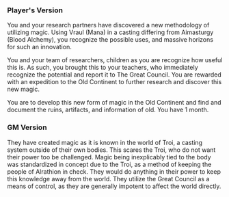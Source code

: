 
### Player's Version

You and your research partners have discovered a new methodology of utilizing magic. Using Vraul (Mana) in a casting differing from Aimasturgy (Blood Alchemy), you recognize the possible uses, and massive horizons for such an innovation.

You and your team of researchers, children as you are recognize how useful this is. As such, you brought this to your teachers, who immediately recognize the potential and report it to The Great Council. You are rewarded with an expedition to the Old Continent to further research and discover this new magic.

You are to develop this new form of magic in the Old Continent and find and document the ruins, artifacts, and information of old. You have 1 month. 

### GM Version
They have created magic as it is known in the world of Troi, a casting system outside of their own bodies. This scares the Troi, who do not want their power too be challenged. Magic being inexplicably tied to the body was standardized in concept due to the Troi, as a method of keeping the people of Alrathion in check. They would do anything in their power to keep this knowledge away from the world. They utilize the Great Council as a means of control, as they are generally impotent to affect the world directly.
